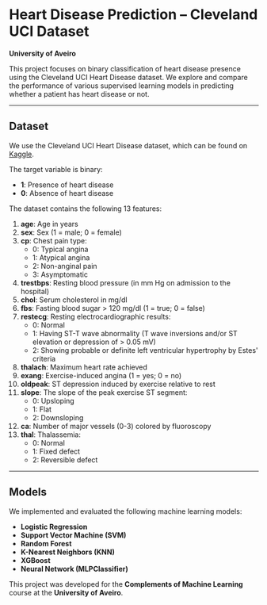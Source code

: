 # Heart Disease Prediction – Cleveland UCI Dataset

**University of Aveiro**

This project focuses on binary classification of heart disease presence using the Cleveland UCI Heart Disease dataset. We explore and compare the performance of various supervised learning models in predicting whether a patient has heart disease or not.

---

## Dataset

We use the Cleveland UCI Heart Disease dataset, which can be found on [Kaggle](https://www.kaggle.com/datasets/cherngs/heart-disease-cleveland-uci?fbclid=IwAR1Zs9rCsFKeC8-kOWTJF9sP5vB5ThC3pgcBjArKtHnt_uhLcXcv2petlS8).

The target variable is binary:
- **1**: Presence of heart disease
- **0**: Absence of heart disease

The dataset contains the following 13 features:

1. **age**: Age in years
2. **sex**: Sex (1 = male; 0 = female)
3. **cp**: Chest pain type:
   - 0: Typical angina
   - 1: Atypical angina
   - 2: Non-anginal pain
   - 3: Asymptomatic
4. **trestbps**: Resting blood pressure (in mm Hg on admission to the hospital)
5. **chol**: Serum cholesterol in mg/dl
6. **fbs**: Fasting blood sugar > 120 mg/dl (1 = true; 0 = false)
7. **restecg**: Resting electrocardiographic results:
   - 0: Normal
   - 1: Having ST-T wave abnormality (T wave inversions and/or ST elevation or depression of > 0.05 mV)
   - 2: Showing probable or definite left ventricular hypertrophy by Estes' criteria
8. **thalach**: Maximum heart rate achieved
9. **exang**: Exercise-induced angina (1 = yes; 0 = no)
10. **oldpeak**: ST depression induced by exercise relative to rest
11. **slope**: The slope of the peak exercise ST segment:
    - 0: Upsloping
    - 1: Flat
    - 2: Downsloping
12. **ca**: Number of major vessels (0-3) colored by fluoroscopy
13. **thal**: Thalassemia:
    - 0: Normal
    - 1: Fixed defect
    - 2: Reversible defect

---

## Models

We implemented and evaluated the following machine learning models:

- **Logistic Regression**
- **Support Vector Machine (SVM)**
- **Random Forest**
- **K-Nearest Neighbors (KNN)**
- **XGBoost**
- **Neural Network (MLPClassifier)**

This project was developed for the **Complements of Machine Learning** course at the **University of Aveiro**.
